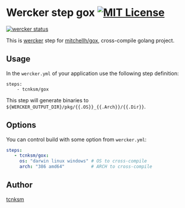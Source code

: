 Wercker step gox [![MIT License](http://img.shields.io/badge/license-MIT-blue.svg?style=flat)](https://github.com/tcnksm/wercker-step-gox/blob/master/LICENCE)
====

[![wercker status](https://app.wercker.com/status/5c756560b605b20ad2330182431657b9/s/master "wercker status")](https://app.wercker.com/project/bykey/5c756560b605b20ad2330182431657b9)

This is [wercker](http://wercker.com/) step for [mitchellh/gox](https://github.com/mitchellh/gox), cross-compile golang project.

## Usage

In the `wercker.yml` of your application use the following step definition:

```
steps:
    - tcnksm/gox
```

This step will generate binaries to `${WERCKER_OUTPUT_DIR}/pkg/{{.OS}}_{{.Arch}}/{{.Dir}}`.

## Options

You can control build with some option from `wercker.yml`:

```yaml
steps:
   - tcnksm/gox:
     os: "darwin linux windows" # OS to cross-compile
     arch: "386 amd64"          # ARCH to cross-compile
```

## Author

[tcnksm](https://github.com/tcnksm)
